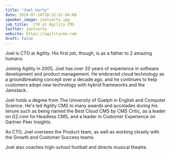 ```yaml
---
title: "Joel Varty"
date: 2019-07-24T18:52:51-04:00
speaker_image: joelvarty.jpg
job_title:  CTO at Agility CMS
twitter: joelvarty
website: https://agilitycms.com
draft: false
---
```


Joel is CTO at Agility. His first job, though, is as a father to 2 amazing humans.

Joining Agility in 2005, Joel has over 20 years of experience in software development and product management. He embraced cloud technology as a groundbreaking concept over a decade ago, and he continues to help customers adopt new technology with hybrid frameworks and the Jamstack.

Joel holds a degree from The University of Guelph in English and Computer Science. He's led Agility CMS to many awards and accolades during his tenure such as being named the Best Cloud CMS by CMS Critic, as a leader on G2.com for Headless CMS, and a leader in Customer Experience on Gartner Peer Insights.

As CTO, Joel oversees the Product team, as well as working closely with the Growth and Customer Success teams.

Joel also coaches high-school football and directs musical theatre.
